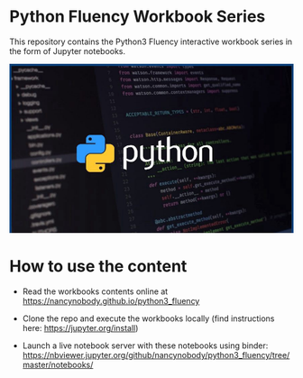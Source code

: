 # Python Fluency Workbook Series

This repository contains the Python3 Fluency interactive workbook series in the form of Jupyter notebooks.

<img src="notebooks/figures/python.jpeg"></img>

# How to use the content

* Read the workbooks contents online at https://nancynobody.github.io/python3_fluency

* Clone the repo and execute the workbooks locally (find instructions here: https://jupyter.org/install)

* Launch a live notebook server with these notebooks using binder: https://nbviewer.jupyter.org/github/nancynobody/python3_fluency/tree/master/notebooks/